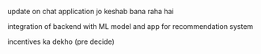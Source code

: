 

update on chat application jo keshab bana raha hai

integration of backend with ML model and app for recommendation system

incentives ka dekho (pre decide)